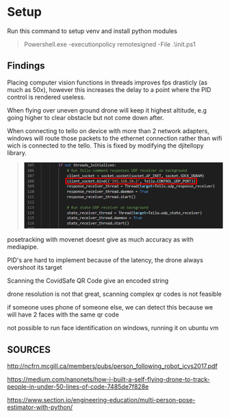 # Setup

Run this command to setup venv and install python modules

>Powershell.exe -executionpolicy remotesigned -File  .\init.ps1



## Findings

Placing computer vision functions in threads improves fps drasticly (as much as 50x), 
however this increases the delay to a point where the PID control is rendered useless.

When flying over uneven ground drone will keep it highest altitude, e.g going higher to clear obstacle but not come down after.

When connecting to tello on device with more than 2 network adapters, windows will route those packets to the ethernet connection rather than wifi wich is connected to the tello.
This is fixed by modifying the djitellopy library.

>![bind socket image](https://raw.githubusercontent.com/Tuur123/ResearchProject/main/docs/bind_socket.png)

posetracking with movenet doesnt give as much accuracy as with mediapipe.

PID's are hard to implement because of the latency, the drone always overshoot its target

Scanning the CovidSafe QR Code give an encoded string

drone resolution is not that great, scanning complex qr codes is not feasible

if someone uses phone of someone else, we can detect this because we will have 2 faces with the same qr code

not possible to run face identification on windows, running it on ubuntu vm

## SOURCES

http://ncfrn.mcgill.ca/members/pubs/person_following_robot_icvs2017.pdf

https://medium.com/nanonets/how-i-built-a-self-flying-drone-to-track-people-in-under-50-lines-of-code-7485de7f828e

https://www.section.io/engineering-education/multi-person-pose-estimator-with-python/